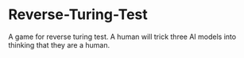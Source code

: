 # Reverse-Turing-Test
A game for reverse turing test. A human will trick three AI models into thinking that they are a human.
